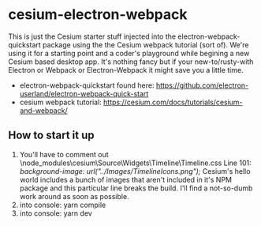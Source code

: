 # cesium-electron-webpack
This is just the Cesium starter stuff injected into the electron-webpack-quickstart package using the the Cesium webpack tutorial (sort of). We're using it for a starting point and a coder's playground while begining a new Cesium based desktop app. It's nothing fancy but if your new-to/rusty-with Electron or Webpack or Electron-Webpack it might save you a little time.




* electron-webpack-quickstart found here: https://github.com/electron-userland/electron-webpack-quick-start
* cesium webpack tutorial: https://cesium.com/docs/tutorials/cesium-and-webpack/



## How to start it up
  
1. You'll have to comment out \node_modules\cesium\Source\Widgets\Timeline\Timeline.css Line 101:
*background-image: url("../Images/TimelineIcons.png");*
Cesium's hello world includes a bunch of images that aren't included in it's NPM package and this particular line breaks the build. I'll find a not-so-dumb work around as soon as possible.
1. into console: yarn compile
1. into console: yarn dev


